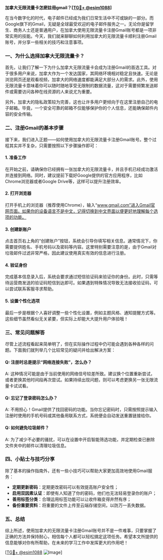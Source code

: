 **加拿大无限流量卡怎麽註冊gmail？[[TG💪+ @esim1088](https://t.me/s/esim1088)]**

在当今数字化的时代，电子邮件已经成为我们日常生活中不可或缺的一部分。而Google旗下的Gmail，无疑是全球最受欢迎的电子邮件服务之一。无论你是留学生、商务人士还是普通用户，在加拿大使用无限流量卡注册Gmail账号都是一项非常实用的技能。今天，我们就来聊聊如何利用加拿大的无限流量卡顺利注册Gmail账号，并分享一些相关的技巧和注意事项。

### 一、为什么选择加拿大无限流量卡？

首先，让我们了解一下为什么加拿大无限流量卡会成为注册Gmail的首选工具。对于很多用户来说，加拿大作为一个发达国家，其网络环境相对稳定且快速。无论是浏览网页还是观看视频，加拿大的网络速度都能满足大部分人的需求。此外，使用无限流量卡意味着你可以随时随地享受无限制的数据流量，这对于需要频繁发送邮件或需要访问各种在线资源的人来说尤为重要。

另外，加拿大的隐私政策较为完善，这也让许多用户更倾向于在这里注册自己的电子邮箱。毕竟，一个安全可靠的邮箱不仅能够保护你的个人信息，还能确保邮件内容的安全传输。

### 二、注册Gmail的基本步骤

接下来，我们进入正题——如何使用加拿大的无限流量卡注册Gmail账号。整个过程其实并不复杂，只需要按照以下步骤操作即可：

#### 1. 准备工作
在开始之前，请确保你已经拥有一张加拿大的无限流量卡，并且手机已经成功激活并连接到网络。同时，建议提前下载好Google提供的官方应用程序，比如Chrome浏览器或者Google Drive等，这样可以提升注册效率。

#### 2. 打开浏览器
打开手机上的浏览器（推荐使用Chrome），输入“www.gmail.com”进入Gmail官网页面。如果你的设备语言不是中文，记得切换到中文界面以便更好地理解每个选项的功能。

#### 3. 创建新账户
点击首页右上角的“创建账户”按钮，系统会引导你填写相关信息。通常情况下，你需要提供姓名、手机号码以及密码等内容。这里特别需要注意的是，由于Gmail对垃圾邮件过滤非常严格，因此建议使用真实有效的信息进行注册。

#### 4. 验证身份
完成基本信息录入后，系统会要求通过短信验证码来验证你的身份。此时，只需等待运营商发送的验证码短信到达即可。如果遇到特殊情况导致无法接收验证码，可以尝试联系客服寻求帮助。

#### 5. 设置个性化选项
最后一步是根据个人喜好调整一些个性化设置，例如主题风格、通知提醒方式等。这些细节虽然看似无关紧要，但实际上却能大大提升用户体验哦！

### 三、常见问题解答

尽管上述流程看起来简单明了，但在实际操作过程中仍可能会遇到各种各样的问题。下面我们就列举几个比较常见的疑问并给出解决方案：

#### Q: 注册时总是提示“网络连接失败”，怎么办？
A: 这种情况可能是由于当前使用的网络信号较差所致。建议换个位置重新尝试，或者更换其他时间段再次尝试。如果持续出现问题，则可以考虑更换另一张无限流量卡试试看。

#### Q: 忘记了登录密码怎么办？
A: 不用担心！Gmail提供了找回密码的功能。当你忘记密码时，只需按照提示输入注册时使用的手机号码或其他备用联系方式，系统便会自动发送重置链接给你。

#### Q: 如何避免垃圾邮件？
A: 为了减少不必要的骚扰，可以在设置中开启智能筛选功能，并定期检查已删除文件夹中的邮件以清理垃圾信息。

### 四、小贴士与技巧分享

除了基本的操作指南外，还有一些小技巧可以帮助大家更加高效地使用Gmail服务：

- **定期更新密码**：定期更改密码可以有效提高账户安全性；
- **启用双因素认证**：即使有人知道了你的密码，他们也无法轻易登录你的账户；
- **善用标签分类**：合理运用标签功能可以让收件箱变得井然有序；
- **备份重要资料**：将重要的文件上传至云端存储空间，以防万一丢失数据。

### 五、总结

综上所述，使用加拿大的无限流量卡注册Gmail账号并不是一件难事，只要掌握了正确的方法并保持耐心，相信每个人都可以轻松搞定这项任务。希望本文所提供的信息能够对你有所帮助，在未来的学习工作中发挥更大的作用吧！

[[TG💪+ @esim1088](https://t.me/s/esim1088) ![Image](https://i.postimg.cc/4NQfJmqS/Snipaste-2025-05-13-00-14-12.png)]